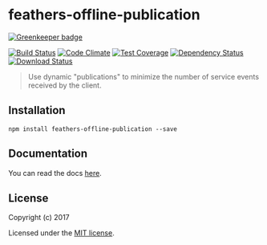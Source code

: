 # feathers-offline-publication

[![Greenkeeper badge](https://badges.greenkeeper.io/feathersjs/feathers-offline-publication.svg)](https://greenkeeper.io/)

[![Build Status](https://travis-ci.org/feathersjs/feathers-offline-publication.png?branch=master)](https://travis-ci.org/feathersjs/feathers-offline-publication)
[![Code Climate](https://codeclimate.com/github/feathersjs/feathers-offline-publication/badges/gpa.svg)](https://codeclimate.com/github/feathersjs/feathers-offline-publication)
[![Test Coverage](https://codeclimate.com/github/feathersjs/feathers-offline-publication/badges/coverage.svg)](https://codeclimate.com/github/feathersjs/feathers-offline-publication/coverage)
[![Dependency Status](https://img.shields.io/david/feathersjs/feathers-offline-publication.svg?style=flat-square)](https://david-dm.org/feathersjs/feathers-offline-publication)
[![Download Status](https://img.shields.io/npm/dm/feathers-offline-publication.svg?style=flat-square)](https://www.npmjs.com/package/feathers-offline-publication)

> Use dynamic "publications" to minimize the number of service events received by the client.

## Installation

```
npm install feathers-offline-publication --save
```


## Documentation

You can read the docs [here](https://docs.feathersjs.com/guides/offline-first/readme.html).

## License

Copyright (c) 2017

Licensed under the [MIT license](LICENSE).
